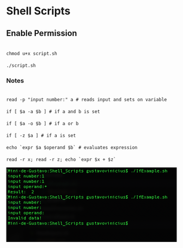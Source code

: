 # Shell Scripts

## Enable Permission
```

chmod u+x script.sh

./script.sh

```

### Notes

```

read -p "input number:" a # reads input and sets on variable

if [ $a -a $b ] # if a and b is set

if [ $a -o $b ] # if a or b

if [ -z $a ] # if a is set

echo `expr $a $operand $b` # evaluates expression

read -r x; read -r z; echo `expr $x + $z`

```

![test](./imgs/ifExample.png)
